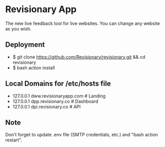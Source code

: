 # Revisionary App

The new live feedback tool for live websites. You can change any website as you wish.

## Deployment

-   \$ git clone https://github.com/Revisionary/revisionary.git && cd revisionary
-   \$ bash action install

## Local Domains for /etc/hosts file

-   127.0.0.1 dww.revisionaryapp.com # Landing
-   127.0.0.1 dpp.revisionary.co # Dashboard
-   127.0.0.1 dpi.revisionary.co # API

## Note

Don't forget to update .env file (SMTP credentials, etc.) and "bash action restart".
